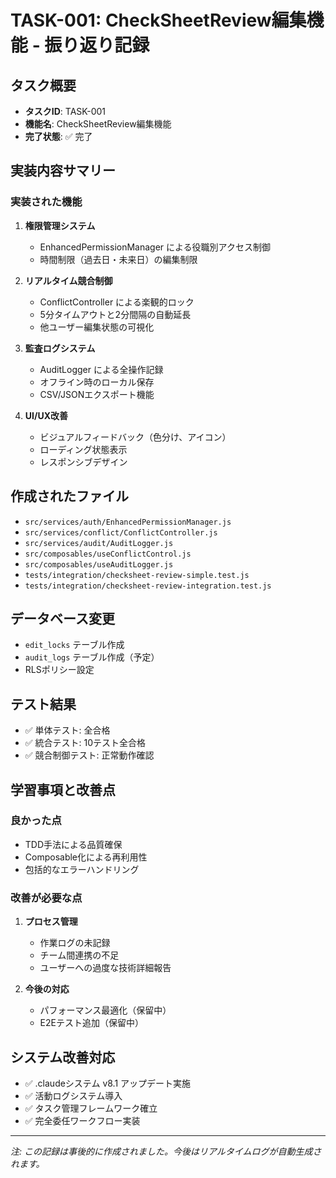 # TASK-001: CheckSheetReview編集機能 - 振り返り記録

## タスク概要
- **タスクID**: TASK-001
- **機能名**: CheckSheetReview編集機能
- **完了状態**: ✅ 完了

## 実装内容サマリー

### 実装された機能
1. **権限管理システム**
   - EnhancedPermissionManager による役職別アクセス制御
   - 時間制限（過去日・未来日）の編集制限

2. **リアルタイム競合制御**
   - ConflictController による楽観的ロック
   - 5分タイムアウトと2分間隔の自動延長
   - 他ユーザー編集状態の可視化

3. **監査ログシステム**
   - AuditLogger による全操作記録
   - オフライン時のローカル保存
   - CSV/JSONエクスポート機能

4. **UI/UX改善**
   - ビジュアルフィードバック（色分け、アイコン）
   - ローディング状態表示
   - レスポンシブデザイン

## 作成されたファイル
- `src/services/auth/EnhancedPermissionManager.js`
- `src/services/conflict/ConflictController.js`
- `src/services/audit/AuditLogger.js`
- `src/composables/useConflictControl.js`
- `src/composables/useAuditLogger.js`
- `tests/integration/checksheet-review-simple.test.js`
- `tests/integration/checksheet-review-integration.test.js`

## データベース変更
- `edit_locks` テーブル作成
- `audit_logs` テーブル作成（予定）
- RLSポリシー設定

## テスト結果
- ✅ 単体テスト: 全合格
- ✅ 統合テスト: 10テスト全合格
- ✅ 競合制御テスト: 正常動作確認

## 学習事項と改善点

### 良かった点
- TDD手法による品質確保
- Composable化による再利用性
- 包括的なエラーハンドリング

### 改善が必要な点
1. **プロセス管理**
   - 作業ログの未記録
   - チーム間連携の不足
   - ユーザーへの過度な技術詳細報告

2. **今後の対応**
   - パフォーマンス最適化（保留中）
   - E2Eテスト追加（保留中）

## システム改善対応
- ✅ .claudeシステム v8.1 アップデート実施
- ✅ 活動ログシステム導入
- ✅ タスク管理フレームワーク確立
- ✅ 完全委任ワークフロー実装

---
*注: この記録は事後的に作成されました。今後はリアルタイムログが自動生成されます。*